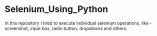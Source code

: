 # Selenium_Using_Python
In this repository I tried to execute individual selenium operations, like - screenshot, input box, radio button, dropdowns and others.
